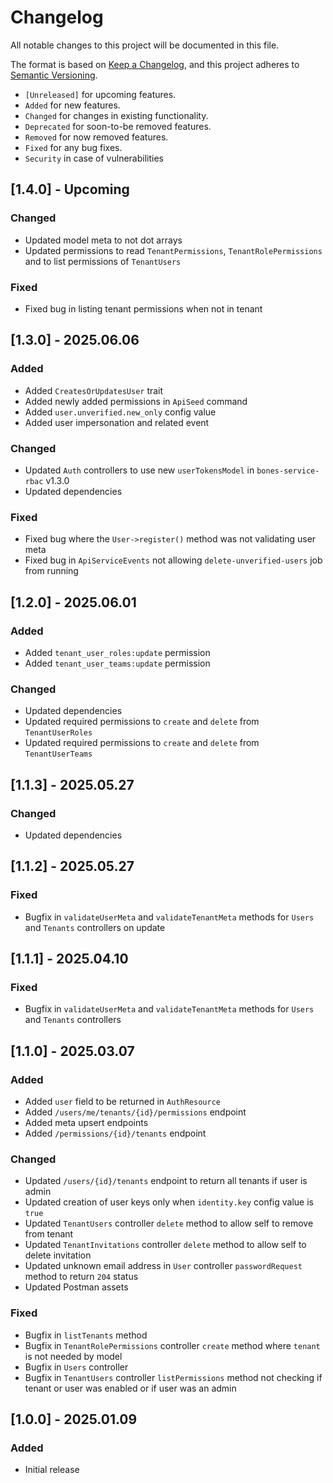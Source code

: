 # Changelog

All notable changes to this project will be documented in this file.

The format is based on [Keep a Changelog](https://keepachangelog.com/en/1.0.0/),
and this project adheres to [Semantic Versioning](https://semver.org/spec/v2.0.0.html).

- `[Unreleased]` for upcoming features.
- `Added` for new features.
- `Changed` for changes in existing functionality.
- `Deprecated` for soon-to-be removed features.
- `Removed` for now removed features.
- `Fixed` for any bug fixes.
- `Security` in case of vulnerabilities

## [1.4.0] - Upcoming

### Changed

- Updated model meta to not dot arrays
- Updated permissions to read `TenantPermissions`, `TenantRolePermissions` and to list permissions of `TenantUsers`

### Fixed

- Fixed bug in listing tenant permissions when not in tenant

## [1.3.0] - 2025.06.06

### Added

- Added `CreatesOrUpdatesUser` trait
- Added newly added permissions in `ApiSeed` command
- Added `user.unverified.new_only` config value
- Added user impersonation and related event

### Changed

- Updated `Auth` controllers to use new `userTokensModel` in `bones-service-rbac` v1.3.0
- Updated dependencies

### Fixed

- Fixed bug where the `User->register()` method was not validating user meta
- Fixed bug in `ApiServiceEvents` not allowing `delete-unverified-users` job from running

## [1.2.0] - 2025.06.01

### Added

- Added `tenant_user_roles:update` permission
- Added `tenant_user_teams:update` permission

### Changed

- Updated dependencies
- Updated required permissions to `create` and `delete` from `TenantUserRoles`
- Updated required permissions to `create` and `delete` from `TenantUserTeams`

## [1.1.3] - 2025.05.27

### Changed

- Updated dependencies

## [1.1.2] - 2025.05.27

### Fixed

- Bugfix in `validateUserMeta` and `validateTenantMeta` methods for `Users` and `Tenants` controllers on update

## [1.1.1] - 2025.04.10

### Fixed

- Bugfix in `validateUserMeta` and `validateTenantMeta` methods for `Users` and `Tenants` controllers

## [1.1.0] - 2025.03.07

### Added

- Added `user` field to be returned in `AuthResource`
- Added `/users/me/tenants/{id}/permissions` endpoint
- Added meta upsert endpoints
- Added `/permissions/{id}/tenants` endpoint

### Changed

- Updated `/users/{id}/tenants` endpoint to return all tenants if user is admin
- Updated creation of user keys only when `identity.key` config value is `true`
- Updated `TenantUsers` controller `delete` method to allow self to remove from tenant
- Updated `TenantInvitations` controller `delete` method to allow self to delete invitation
- Updated unknown email address in `User` controller `passwordRequest` method to return `204` status
- Updated Postman assets

### Fixed

- Bugfix in `listTenants` method
- Bugfix in `TenantRolePermissions` controller `create` method where `tenant` is not needed by model
- Bugfix in `Users` controller
- Bugfix in `TenantUsers` controller `listPermissions` method not checking if tenant or user was enabled or if user was an admin

## [1.0.0] - 2025.01.09

### Added

- Initial release